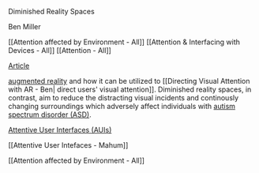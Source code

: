 Diminished Reality Spaces

Ben Miller

[[Attention affected by Environment - All]]
[[Attention & Interfacing with Devices - All]]
[[Attention - All]]



[Article](https://ieeexplore.ieee.org/abstract/document/7344759?casa_token=NVceMcG0x4IAAAAA:ESE3lc-tiTvd9WzoZzYtHxGrCpW7RPPQoX4LHKfwiD_wB2JXtv32a8R6QLjsP4I1oMj8fgWi8g)



[augmented reality](https://www.fi.edu/what-is-augmented-reality) and how it can be utilized to [[Directing Visual Attention with AR - Ben| direct users' visual attention]]. Diminished reality spaces, in contrast, aim to reduce the distracting visual incidents and continously changing surroundings which adversely affect individuals with [autism spectrum disorder (ASD)](https://www.cdc.gov/ncbddd/autism/facts.html).  

[Attentive User Interfaces (AUIs)](https://interruptions.net/literature/Vertegaal-CACM03-p30-vertegaal.pdf)

[[Attentive User Intefaces - Mahum]]

[[Attention affected by Environment - All]]